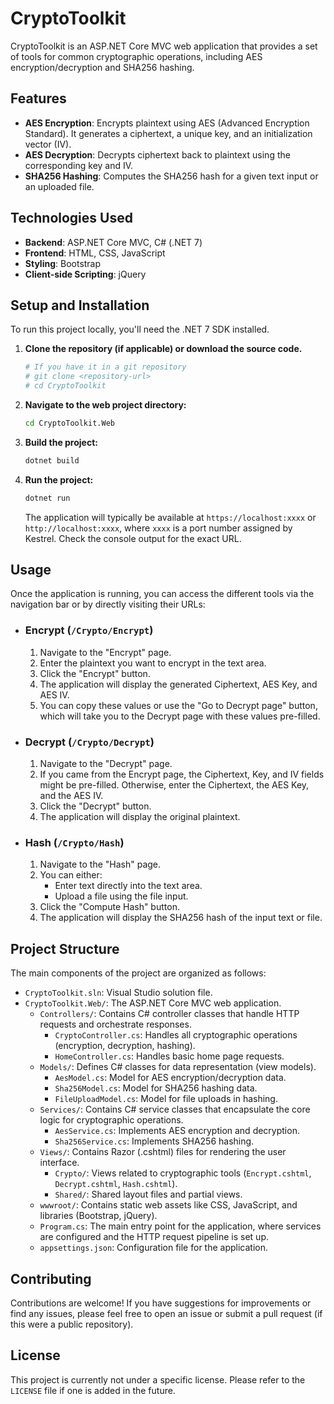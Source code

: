 # CryptoToolkit

CryptoToolkit is an ASP.NET Core MVC web application that provides a set of tools for common cryptographic operations, including AES encryption/decryption and SHA256 hashing.

## Features

*   **AES Encryption**: Encrypts plaintext using AES (Advanced Encryption Standard). It generates a ciphertext, a unique key, and an initialization vector (IV).
*   **AES Decryption**: Decrypts ciphertext back to plaintext using the corresponding key and IV.
*   **SHA256 Hashing**: Computes the SHA256 hash for a given text input or an uploaded file.

## Technologies Used

*   **Backend**: ASP.NET Core MVC, C# (.NET 7)
*   **Frontend**: HTML, CSS, JavaScript
*   **Styling**: Bootstrap
*   **Client-side Scripting**: jQuery

## Setup and Installation

To run this project locally, you'll need the .NET 7 SDK installed.

1.  **Clone the repository (if applicable) or download the source code.**
    ```bash
    # If you have it in a git repository
    # git clone <repository-url>
    # cd CryptoToolkit
    ```

2.  **Navigate to the web project directory:**
    ```bash
    cd CryptoToolkit.Web
    ```

3.  **Build the project:**
    ```bash
    dotnet build
    ```

4.  **Run the project:**
    ```bash
    dotnet run
    ```
    The application will typically be available at `https://localhost:xxxx` or `http://localhost:xxxx`, where `xxxx` is a port number assigned by Kestrel. Check the console output for the exact URL.

## Usage

Once the application is running, you can access the different tools via the navigation bar or by directly visiting their URLs:

*   ### Encrypt (`/Crypto/Encrypt`)
    1.  Navigate to the "Encrypt" page.
    2.  Enter the plaintext you want to encrypt in the text area.
    3.  Click the "Encrypt" button.
    4.  The application will display the generated Ciphertext, AES Key, and AES IV.
    5.  You can copy these values or use the "Go to Decrypt page" button, which will take you to the Decrypt page with these values pre-filled.

*   ### Decrypt (`/Crypto/Decrypt`)
    1.  Navigate to the "Decrypt" page.
    2.  If you came from the Encrypt page, the Ciphertext, Key, and IV fields might be pre-filled. Otherwise, enter the Ciphertext, the AES Key, and the AES IV.
    3.  Click the "Decrypt" button.
    4.  The application will display the original plaintext.

*   ### Hash (`/Crypto/Hash`)
    1.  Navigate to the "Hash" page.
    2.  You can either:
        *   Enter text directly into the text area.
        *   Upload a file using the file input.
    3.  Click the "Compute Hash" button.
    4.  The application will display the SHA256 hash of the input text or file.

## Project Structure

The main components of the project are organized as follows:

*   `CryptoToolkit.sln`: Visual Studio solution file.
*   `CryptoToolkit.Web/`: The ASP.NET Core MVC web application.
    *   `Controllers/`: Contains C# controller classes that handle HTTP requests and orchestrate responses.
        *   `CryptoController.cs`: Handles all cryptographic operations (encryption, decryption, hashing).
        *   `HomeController.cs`: Handles basic home page requests.
    *   `Models/`: Defines C# classes for data representation (view models).
        *   `AesModel.cs`: Model for AES encryption/decryption data.
        *   `Sha256Model.cs`: Model for SHA256 hashing data.
        *   `FileUploadModel.cs`: Model for file uploads in hashing.
    *   `Services/`: Contains C# service classes that encapsulate the core logic for cryptographic operations.
        *   `AesService.cs`: Implements AES encryption and decryption.
        *   `Sha256Service.cs`: Implements SHA256 hashing.
    *   `Views/`: Contains Razor (.cshtml) files for rendering the user interface.
        *   `Crypto/`: Views related to cryptographic tools (`Encrypt.cshtml`, `Decrypt.cshtml`, `Hash.cshtml`).
        *   `Shared/`: Shared layout files and partial views.
    *   `wwwroot/`: Contains static web assets like CSS, JavaScript, and libraries (Bootstrap, jQuery).
    *   `Program.cs`: The main entry point for the application, where services are configured and the HTTP request pipeline is set up.
    *   `appsettings.json`: Configuration file for the application.

## Contributing

Contributions are welcome! If you have suggestions for improvements or find any issues, please feel free to open an issue or submit a pull request (if this were a public repository).

## License

This project is currently not under a specific license. Please refer to the `LICENSE` file if one is added in the future.
